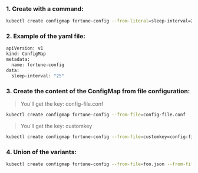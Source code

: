 ### 1. Create with a command:
``` bash
kubectl create configmap fortune-config --from-literal=sleep-interval=25
```
### 2. Example of the yaml file:
``` bash
apiVersion: v1
kind: ConfigMap
metadata:
  name: fortune-config
data:
  sleep-interval: "25"
```
### 3. Create the content of the ConfigMap from file configuration:
> You'll get the key: config-file.conf
``` bash
kubectl create configmap fortune-config --from-file=config-file.conf
```
> You'll get the key: customkey
``` bash
kubectl create configmap fortune-config --from-file=customkey=config-file.conf
```
### 4. Union of the variants:
``` bash
kubectl create configmap fortune-config --from-file=foo.json --from-file=bar=bar.conf --from-file=config-opts/ --from-literal=some=thing
```
